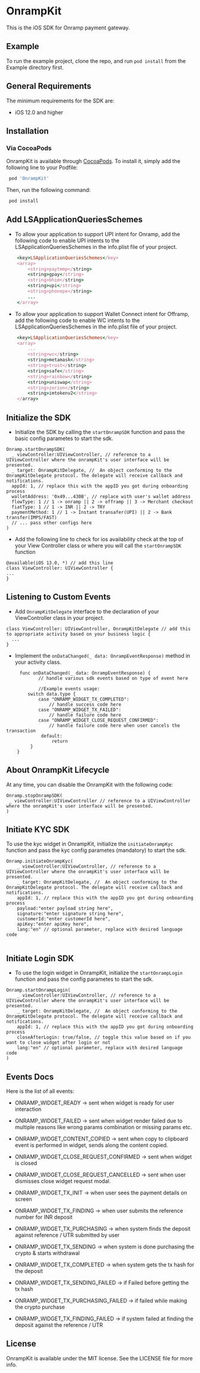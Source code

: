 # OnrampKit

This is the iOS SDK for Onramp payment gateway.

## Example

To run the example project, clone the repo, and run `pod install` from the Example directory first.

## General Requirements

The minimum requirements for the SDK are:

* iOS 12.0 and higher

## Installation

### Via CocoaPods
OnrampKit is available through [CocoaPods](https://cocoapods.org). To install
it, simply add the following line to your Podfile:

```ruby
 pod 'OnrampKit'
```

Then, run the following command:

```ruby
 pod install
```

## Add LSApplicationQueriesSchemes 

* To allow your application to support UPI intent for Onramp, add the following code to enable UPI intents to the LSApplicationQueriesSchemes in the info.plist file of your project.

```ruby
    <key>LSApplicationQueriesSchemes</key>
    <array>
        <string>paytmmp</string>
        <string>gpay</string>
        <string>bhim</string>
        <string>upi</string>
        <string>phonepe</string>
        ...
    </array>
```

* To allow your application to support Wallet Connect intent for Offramp, add the following code to enable WC intents to the LSApplicationQueriesSchemes in the info.plist file of your project.

```ruby
    <key>LSApplicationQueriesSchemes</key>
    <array>
        ...
        <string>wc</string>
        <string>metamask</string>
        <string>trust</string>
        <string>safe</string>
        <string>rainbow</string>
        <string>uniswap</string>
        <string>zerion</string>
        <string>imtokenv2</string>
    </array>
```



## Initialize the SDK

* Initialize the SDK by calling the ```startOnrampSDK``` function and pass the basic config parametes to start the sdk.
```
Onramp.startOnrampSDK(
  _ viewController:UIViewController, // reference to a UIViewController where the onrampKit's user interface will be presented.
  _ target: OnrampKitDelegate, //  An object conforming to the OnrampKitDelegate protocol. The delegate will receive callback and notifications.
  appId: 1, // replace this with the appID you got during onboarding process
  walletAddress: '0x49...430B', // replace with user's wallet address
  flowType: 1 // 1 -> onramp || 2 -> offramp || 3 -> Merchant checkout
  fiatType: 1 // 1 -> INR || 2 -> TRY
  paymentMethod: 1 // 1 -> Instant transafer(UPI) || 2 -> Bank transfer(IMPS/FAST)
  // ... pass other configs here
)
```

* Add the following line to check for ios availability check at the top of your View Controller class or where you will call the ```startOnrampSDK``` function
```
@available(iOS 13.0, *) // add this line
class ViewController: UIViewController {
...
}
```

## Listening to Custom Events
* Add ```OnrampKitDelegate``` interface to the declaration of your ViewController class in your project.

```
class ViewController: UIViewController, OnrampKitDelegate // add this to appropriate activity based on your business logic {
  ...
} 
```

* Implement the ```onDataChanged(_ data: OnrampEventResponse)``` method in your activity class.

```
     func onDataChanged(_ data: OnrampEventResponse) {
            // handle various sdk events based on type of event here

            //Example events usage:
        switch data.type {
            case "ONRAMP_WIDGET_TX_COMPLETED":
                // handle success code here
            case "ONRAMP_WIDGET_TX_FAILED":
                // handle failure code here 
            case "ONRAMP_WIDGET_CLOSE_REQUEST_CONFIRMED":
                // handle failure code here when user cancels the transaction  
             default:
                 return 
         }
    }
```

## About OnrampKit Lifecycle
At any time, you can disable the OnrampKit with the following code:

```
Onramp.stopOnrampSDK(
 _ viewController:UIViewController // reference to a UIViewController where the onrampKit's user interface will be presented.
)
```

## Initiate KYC SDK
To use the kyc widget in OnrampKit, initialize the ```initiateOnrampKyc``` function and pass the kyc config parametes (mandatory) to start the sdk.

```
Onramp.initiateOnrampKyc(
    _ viewController:UIViewController, // reference to a UIViewController where the onrampKit's user interface will be presented.
    _ target: OnrampKitDelegate, //  An object conforming to the OnrampKitDelegate protocol. The delegate will receive callback and notifications.
    appId: 1, // replace this with the appID you got during onboarding process
    payload:"enter payload string here",
    signature:"enter signature string here",
    customerId:"enter customerId here",
    apiKey:"enter apiKey here",
    lang:"en" // optional parameter, replace with desired language code
  
```

## Initiate Login SDK
* To use the login widget in OnrampKit, initialize the ```startOnrampLogin``` function and pass the config parametes to start the sdk.

```
Onramp.startOnrampLogin(
    _ viewController:UIViewController, // reference to a UIViewController where the onrampKit's user interface will be presented.
    _ target: OnrampKitDelegate, //  An object conforming to the OnrampKitDelegate protocol. The delegate will receive callback and notifications.
    appId: 1, // replace this with the appID you got during onboarding process
    closeAfterLogin: true/false, // toggle this value based on if you want to close widget after login or not
    lang:"en" // optional parameter, replace with desired language code
)
```

## Events Docs

Here is the list of all events:

* ONRAMP_WIDGET_READY -> sent when widget is ready for user interaction
* ONRAMP_WIDGET_FAILED -> sent when widget render failed due to multiple reasons like wrong params combination or missing params etc.
* ONRAMP_WIDGET_CONTENT_COPIED -> sent when copy to clipboard event is performed in widget, sends along the content copied.
* ONRAMP_WIDGET_CLOSE_REQUEST_CONFIRMED -> sent when widget is closed
* ONRAMP_WIDGET_CLOSE_REQUEST_CANCELLED -> sent when user dismisses close widget request modal.

* ONRAMP_WIDGET_TX_INIT -> when user sees the payment details on screen
* ONRAMP_WIDGET_TX_FINDING -> when user submits the reference number for INR deposit
* ONRAMP_WIDGET_TX_PURCHASING -> when system finds the deposit against reference / UTR submitted by user
* ONRAMP_WIDGET_TX_SENDING -> when system is done purchasing the crypto & starts withdrawal
* ONRAMP_WIDGET_TX_COMPLETED -> when system gets the tx hash for the deposit
* ONRAMP_WIDGET_TX_SENDING_FAILED -> if Failed before getting the tx hash
* ONRAMP_WIDGET_TX_PURCHASING_FAILED -> if failed while making the crypto purchase
* ONRAMP_WIDGET_TX_FINDING_FAILED -> if system failed at finding the deposit against the reference / UTR

## License

OnrampKit is available under the MIT license. See the LICENSE file for more info.

